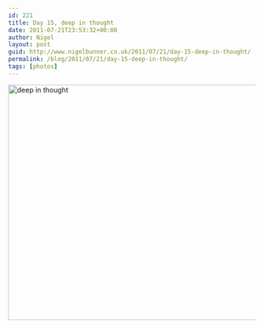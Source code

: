 ```yaml
---
id: 221
title: Day 15, deep in thought
date: 2011-07-21T23:53:32+00:00
author: Nigel
layout: post
guid: http://www.nigelbunner.co.uk/2011/07/21/day-15-deep-in-thought/
permalink: /blog/2011/07/21/day-15-deep-in-thought/
tags: [photos]
---
```

[<img src="https://farm7.static.flickr.com/6029/5962577298_540062629c_z.jpg" width="640" height="480" alt="deep in thought" />](https://www.flickr.com/photos/icklephotos/5962577298/ "deep in thought by icle fotos, on Flickr")